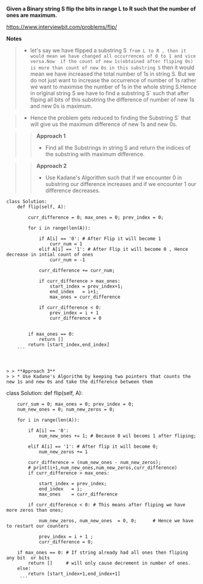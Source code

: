 **Given a Binary string S flip the bits in range L to R such that the number of ones are maximum.**

https://www.interviewbit.com/problems/flip/ 


**Notes**
> * let's say we have flipped a substring S` from L to R , then it would mean we have changed all occurrences of 0 to 1 and vice versa.Now 
>  if the count of new 1s(obtained after fliping 0s) is more than count of new 0s in this substring S` then it would mean we have increased the 
>  total number of 1s in string S. But we do not just want to increase the occurrence of number of 1s rather we want to maximise the number of 1s 
>  in the whole string S.Hence in original string S we have to find a substring S` such that after fliping all bits of this substring the difference
>  of number of new 1s and new 0s is maximum.

> * Hence the problem gets reduced to finding the Substring S` that will give us the maximum difference of new 1s and new 0s.

> > **Approach 1**
> > * Find all the Substrings in string S and return the indices of the substring with maximum difference.

> > **Approach 2**
> > * Use Kadane's Algorithm such that if we encounter 0 in substring our difference increases and if we encounter 1 our difference decreases.

``` 
class Solution:
    def flip(self, A):
        
        curr_difference = 0; max_ones = 0; prev_index = 0;
        
        for i in range(len(A)):
            
            if A[i] == '0': # After Flip it will become 1
                curr_num = 1
            elif A[i] == '1': # After Flip it will become 0 , Hence decrease in intial count of ones
                curr_num = -1
            
            curr_difference += curr_num;
            
            if curr_difference > max_ones:
                start_index = prev_index+1;
                end_index   = i+1;
                max_ones = curr_difference
            
            if curr_difference < 0:
                prev_index = i + 1
                curr_difference = 0
                
        
        if max_ones == 0:
            return []
        return [start_index,end_index]
    ```



> > **Approach 3**
> > * Use Kadane's Algorithm by keeping two pointers that counts the new 1s and new 0s and take the difference between them

```
class Solution:
    def flip(self, A):
        
        curr_sum = 0; max_ones = 0; prev_index = 0;
        num_new_ones = 0; num_new_zeros = 0;

        for i in range(len(A)):
            
            if A[i] == '0': 
                num_new_ones += 1; # Because 0 wil becoms 1 after fliping;

            elif A[i] == '1': # After flip it will become 0;
                num_new_zeros += 1
            
            curr_difference = (num_new_ones - num_new_zeros);
            # print(i+1,num_new_ones,num_new_zeros,curr_difference)
            if curr_difference > max_ones:
                
                start_index = prev_index;
                end_index   = i;
                max_ones    = curr_difference
            
            if curr_difference < 0: # This means after fliping we have more zeros than ones;
                
                num_new_zeros, num_new_ones  = 0, 0;      # Hence we have to restart our counters
        
                prev_index = i + 1 ; 
                curr_difference = 0;
  
        if max_ones == 0: # If string already had all ones then fliping any bit  or bits
            return []     # will only cause decrement in number of ones.
        else:
            return [start_index+1,end_index+1]
         ```
